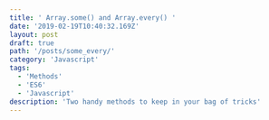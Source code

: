 ```yaml
---
title: ' Array.some() and Array.every() '
date: '2019-02-19T10:40:32.169Z'
layout: post
draft: true
path: '/posts/some_every/'
category: 'Javascript'
tags:
  - 'Methods'
  - 'ES6'
  - 'Javascript'
description: 'Two handy methods to keep in your bag of tricks'
---
```

